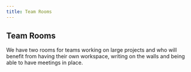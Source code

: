 ```yaml
---
title: Team Rooms
---
```

## Team Rooms
We have two rooms for teams working on large projects and who will benefit from having their own workspace, writing on the walls and being able to have meetings in place.

